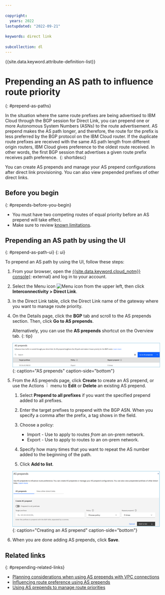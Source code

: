```yaml
---

copyright:
  years: 2022
lastupdated: "2022-09-21"

keywords: direct link

subcollection: dl
---
```


{{site.data.keyword.attribute-definition-list}}

# Prepending an AS path to influence route priority
{: #prepend-as-paths}

In the situation where the same route prefixes are being advertised to IBM Cloud through the BGP session for Direct Link, you can prepend one or more Autonomous System Numbers (ASNs) to the route advertisement. AS prepend makes the AS path longer, and therefore, the route for the prefix is less preferred by the BGP protocol on the IBM Cloud router. If the duplicate route prefixes are received with the same AS path length from different origin routers, IBM Cloud gives preference to the oldest route received. In other words, the first BGP session that advertises a given route prefix receives path preference. 
{: shortdesc}

You can create AS prepends and manage your AS prepend configurations after direct link provisioning. You can also view prepended prefixes of other direct links.

## Before you begin
{: #prepends-before-you-begin}

* You must have two competing routes of equal priority before an AS prepend will take effect.
* Make sure to review [known limitations](/docs/dl?topic=dl-known-limitations&interface=ui).

## Prepending an AS path by using the UI
{: #prepend-as-path-ui}
{: ui}

To prepend an AS path by using the UI, follow these steps:

1. From your browser, open the [{{site.data.keyword.cloud_notm}} console](/login){: external} and log in to your account.
1. Select the Menu icon ![Menu icon](../../icons/icon_hamburger.svg) from the upper left, then click **Interconnectivity > Direct Link**.
1. In the Direct Link table, click the Direct Link name of the gateway where you want to manage route priority.
1. On the Details page, click the **BGP** tab and scroll to the AS prepends section. Then, click **Go to AS prepends**.

   Alternatively, you can use the **AS prepends** shortcut on the Overview tab.
   {: tip}

   ![AS prepends](images/prepends-details.png "AS prepends"){: caption="AS prepends" caption-side="bottom"}       
1. From the AS prepends page, click **Create** to create an AS prepend, or use the Actions ![Actions menu](images/overflow.png) menu to **Edit** or **Delete** an existing AS prepend.

   1. Select **Prepend to all prefixes** if you want the specified prepend added to all prefixes.
   1. Enter the target prefixes to prepend with the BGP ASN. When you specify a comma after the prefix, a tag shows in the field.       
   1. Choose a policy:

      * Import - Use to apply to routes _from_ an on-prem network.
      * Export - Use to apply to routes _to_ an on-prem network.
   1. Specify how many times that you want to repeat the AS number added to the beginning of the path.  
   1. Click **Add to list**.

   ![Creating an AS prepend](images/prepends-create2.png "Creating an AS prepend"){: caption="Creating an AS prepend" caption-side="bottom"}

1. When you are done adding AS prepends, click **Save**.

## Related links
{: #prepending-related-links}

* [Planning considerations when using AS prepends with VPC connections](/docs/dl?topic=dl-as-prepends-routes&interface=ui)
* [Influencing route preference using AS prepends](/docs/dl?topic=dl-models-for-diversity-and-redundancy-in-direct-link&interface=ui#dl-bgp-path-selection)
* [Using AS prepends to manage route priorities](/docs/dl?topic=dl-dl-about&interface=ui#use-case-1)
